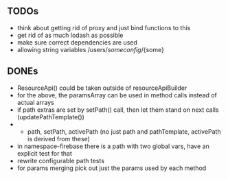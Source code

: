 ## TODOs

* think about getting rid of proxy and just bind functions to this
* get rid of as much lodash as possible
* make sure correct dependencies are used
* allowing string variables /users/${some}config/${some}

## DONEs

* ResourceApi() could be taken outside of resourceApiBuilder
* for the above, the paramsArray can be used in method calls instead of actual arrays
* if path extras are set by setPath() call, then let them stand on next calls (updatePathTemplate())
* * path, setPath, activePath (no just path and pathTemplate, activePath is derived from these)
* in namespace-firebase there is a path with two global vars, have an explicit test for that
* rewrite configurable path tests
* for params merging pick out just the params used by each method
